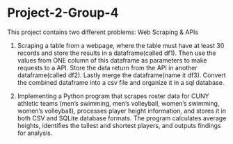 # Project-2-Group-4

This project contains two different problems: Web Scraping & APIs

1. Scraping a table from a webpage, where the table must have at least 30 records and store the results in a dataframe(called df1). Then use the values from ONE column of this dataframe as parameters to make requests to a API. Store the data return from the API in another dataframe(called df2). Lastly merge the dataframe(name it df3). Convert the combined dataframe into a csv file and organize it in a sql database.

2. Implementing a Python program that scrapes roster data for CUNY athletic teams (men’s swimming, men’s volleyball, women’s swimming, women’s volleyball), processes player height information, and stores it in both CSV and SQLite database formats. The program calculates average heights, identifies the tallest and shortest players, and outputs findings for analysis.
